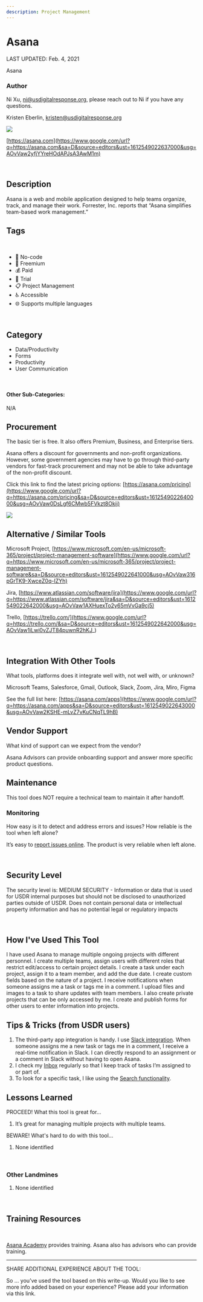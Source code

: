 ```yaml
---
description: Project Management
---
```


# Asana

LAST UPDATED: Feb. 4, 2021

Asana

### Author <a id="h.8z7vzck20nku"></a>

Ni Xu, [ni@usdigitalresponse.org](mailto:ni@usdigitalresponse.org), please reach out to Ni if you have any questions.

Kristen Eberlin, [kristen@usdigitalresponse.org](mailto:kristen@usdigitalresponse.org) 

![](.gitbook/assets/image2.png)

[https://asana.com](https://www.google.com/url?q=https://asana.com&sa=D&source=editors&ust=1612549022637000&usg=AOvVaw2yfjYYreHOdAPJsA3AwM1m) 

‌

## Description <a id="h.7w7zez36b1wy"></a>

Asana is a web and mobile application designed to help teams organize, track, and manage their work. Forrester, Inc. reports that “Asana simplifies team-based work management.”

## Tags <a id="h.6mnfw9pne09c"></a>

‌

* 🌈 No-code
* 💸 Freemium
* 💰 Paid
* 🥁 Trial
* 📋 Project Management
* ♿ Accessible
* 🌐 Supports multiple languages

‌

## Category <a id="h.275oysyrlu3w"></a>

* Data/Productivity
* Forms
* Productivity
* User Communication

‌

#### Other Sub-Categories: <a id="h.fn3agtlxydsb"></a>

N/A

## Procurement <a id="h.vrqjenfsjq1q"></a>

The basic tier is free. It also offers Premium, Business, and Enterprise tiers.

Asana offers a discount for governments and non-profit organizations. However, some government agencies may have to go through third-party vendors for fast-track procurement and may not be able to take advantage of the non-profit discount.

Click this link to find the latest pricing options: [https://asana.com/pricing](https://www.google.com/url?q=https://asana.com/pricing&sa=D&source=editors&ust=1612549022640000&usg=AOvVaw0DsLgf6CMwb5FVkzt8Okij) 

![](.gitbook/assets/image1%20%281%29.png)

## Alternative / Similar Tools <a id="h.ru44st8agyw1"></a>

Microsoft Project, [https://www.microsoft.com/en-us/microsoft-365/project/project-management-software](https://www.google.com/url?q=https://www.microsoft.com/en-us/microsoft-365/project/project-management-software&sa=D&source=editors&ust=1612549022641000&usg=AOvVaw316pGrTK9-XwceZ0q-IZYh)

Jira, [https://www.atlassian.com/software/jira](https://www.google.com/url?q=https://www.atlassian.com/software/jira&sa=D&source=editors&ust=1612549022642000&usg=AOvVaw1AXHuexTo2y65mVvGa9cj5) 

Trello, [https://trello.com/](https://www.google.com/url?q=https://trello.com/&sa=D&source=editors&ust=1612549022642000&usg=AOvVaw1iLwi0vZJT84puwnR2hKJ_) 

‌

## Integration With Other Tools <a id="h.ojoayjospnj2"></a>

What tools, platforms does it integrate well with, not well with, or unknown?

‌Microsoft Teams, Salesforce, Gmail, Outlook, Slack, Zoom, Jira, Miro, Figma

See the full list here: [https://asana.com/apps](https://www.google.com/url?q=https://asana.com/apps&sa=D&source=editors&ust=1612549022643000&usg=AOvVaw2KSHE-mLvZ7vKuCNqTL9hB) 

## Vendor Support <a id="h.e50orjda7y75"></a>

‌What kind of support can we expect from the vendor?

‌Asana Advisors can provide onboarding support and answer more specific product questions.

## Maintenance <a id="h.fk85mkv3i8oh"></a>

This tool does NOT require a technical team to maintain it after handoff.

### Monitoring <a id="h.mkbsvjvtwwdv"></a>

‌How easy is it to detect and address errors and issues? How reliable is the tool when left alone?

It’s easy to [report issues online](https://www.google.com/url?q=https://forum.asana.com/t/how-to-report-a-bug/37734&sa=D&source=editors&ust=1612549022644000&usg=AOvVaw3ssJpLkYhYZ5INBKRBRLfx). The product is very reliable when left alone.

‌

## Security Level <a id="h.wp27bo5hatdz"></a>

The security level is: MEDIUM SECURITY - Information or data that is used for USDR internal purposes but should not be disclosed to unauthorized parties outside of USDR. Does not contain personal data or intellectual property information and has no potential legal or regulatory impacts

‌

## How I've Used This Tool <a id="h.flwakkvuwzba"></a>

I have used Asana to manage multiple ongoing projects with different personnel. I create multiple teams, assign users with different roles that restrict edit/access to certain project details. I create a task under each project, assign it to a team member, and add the due date. I create custom fields based on the nature of a project. I receive notifications when someone assigns me a task or tags me in a comment. I upload files and images to a task to share updates with team members. I also create private projects that can be only accessed by me. I create and publish forms for other users to enter information into projects.

## Tips & Tricks \(from USDR users\) <a id="h.doc1gn3ys4e6"></a>

1. The third-party app integration is handy. I use [Slack integration](https://www.google.com/url?q=https://asana.com/apps&sa=D&source=editors&ust=1612549022646000&usg=AOvVaw04c6X7ROMczVEhjhcTjCdw). When someone assigns me a new task or tags me in a comment, I receive a real-time notification in Slack. I can directly respond to an assignment or a comment in Slack without having to open Asana.
2. I check my [Inbox](https://www.google.com/url?q=https://asana.com/guide/help/fundamentals/inbox&sa=D&source=editors&ust=1612549022646000&usg=AOvVaw0Q14DxuhLI51B8Bp3Tye9y) regularly so that I keep track of tasks I’m assigned to or part of.  
3. To look for a specific task, I like using the [Search functionality](https://www.google.com/url?q=https://asana.com/guide/help/fundamentals/search&sa=D&source=editors&ust=1612549022647000&usg=AOvVaw3c-XiYobE5f5dW7GXMl46Y).

## Lessons Learned <a id="h.9j1dk9qzdv6e"></a>

PROCEED! What this tool is great for...

1. It’s great for managing multiple projects with multiple teams.

BEWARE! What's hard to do with this tool…

1. None identified

‌

### Other Landmines <a id="h.595aawa0ekya"></a>

1. None identified

‌

## Training Resources <a id="h.jjhr8ylgtcxa"></a>

‌

[‌Asana Academy](https://www.google.com/url?q=https://academy.asana.com/&sa=D&source=editors&ust=1612549022648000&usg=AOvVaw0p0KAihvCKxIeoG2qqGDHQ) provides training. Asana also has advisors who can provide training.

--------------------------------------------------------------------------------------------------------------------

SHARE ADDITIONAL EXPERIENCE ABOUT THE TOOL:

So … you’ve used the tool based on this write-up. Would you like to see more info added based on your experience? Please add your information via this link.

